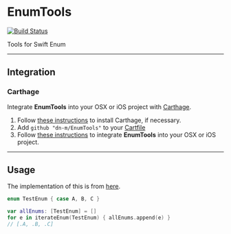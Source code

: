 # EnumTools

[![Build Status](https://travis-ci.org/dn-m/EnumTools.svg?branch=master)](https://travis-ci.org/dn-m/EnumTools)

Tools for Swift Enum 

***

<a name="integration"></a>
## Integration

### Carthage
Integrate **EnumTools** into your OSX or iOS project with [Carthage](https://github.com/Carthage/Carthage).

1. Follow [these instructions](https://github.com/Carthage/Carthage#installing-carthage) to install Carthage, if necessary.
2. Add `github "dn-m/EnumTools"` to your [Cartfile](https://github.com/Carthage/Carthage/blob/master/Documentation/Artifacts.md#cartfile) 
3. Follow [these instructions](https://github.com/Carthage/Carthage#adding-frameworks-to-an-application) to integrate **EnumTools** into your OSX or iOS project.

***

## Usage

The implementation of this is from [here](http://stackoverflow.com/a/28341290).

```Swift
enum TestEnum { case A, B, C }
```

```Swift
var allEnums: [TestEnum] = []
for e in iterateEnum(TestEnum) { allEnums.append(e) }
// [.A, .B, .C]
```
